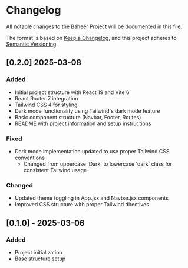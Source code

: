 # Changelog

All notable changes to the Baheer Project will be documented in this file.

The format is based on [Keep a Changelog](https://keepachangelog.com/en/1.0.0/),
and this project adheres to [Semantic Versioning](https://semver.org/spec/v2.0.0.html).

## [0.2.0] 2025-03-08

### Added

- Initial project structure with React 19 and Vite 6
- React Router 7 integration
- Tailwind CSS 4 for styling
- Dark mode functionality using Tailwind's dark mode feature
- Basic component structure (Navbar, Footer, Routes)
- README with project information and setup instructions

### Fixed

- Dark mode implementation updated to use proper Tailwind CSS conventions
  - Changed from uppercase 'Dark' to lowercase 'dark' class for consistent Tailwind usage

### Changed

- Updated theme toggling in App.jsx and Navbar.jsx components
- Improved CSS structure with proper Tailwind directives

## [0.1.0] - 2025-03-06

### Added

- Project initialization
- Base structure setup
